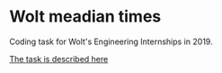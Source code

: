 # Wolt meadian times
Coding task for Wolt's Engineering Internships in 2019.

[The task is described here](https://github.com/woltapp/summer2019)
